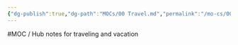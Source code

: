 ```yaml
---
{"dg-publish":true,"dg-path":"MOCs/00 Travel.md","permalink":"/mo-cs/00-travel/","title":"00 Travel"}
---
```



#MOC / Hub notes for traveling and vacation